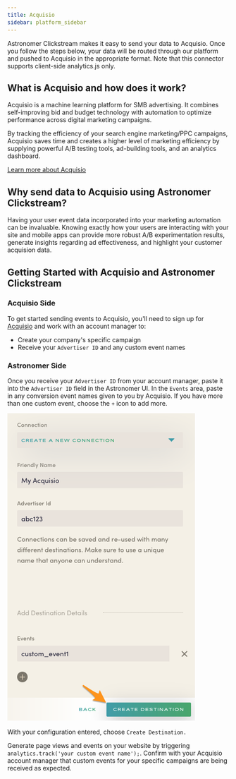 ```yaml
---
title: Acquisio
sidebar: platform_sidebar
---
```

Astronomer Clickstream makes it easy to send your data to Acquisio. Once you follow the steps below, your data will be routed through our platform and pushed to Acquisio in the appropriate format. Note that this connector supports client-side analytics.js only.

## What is Acquisio and how does it work?

Acquisio is a machine learning platform for SMB advertising. It combines self-improving bid and budget technology with automation to optimize performance across digital marketing campaigns. 

By tracking the efficiency of your search engine marketing/PPC campaigns, Acquisio saves time and creates a higher level of marketing efficiency by supplying powerful A/B testing tools, ad-building tools, and an analytics dashboard.

[Learn more about Acquisio](https://www.acquisio.com/)

## Why send data to Acquisio using Astronomer Clickstream?

Having your user event data incorporated into your marketing automation can be invaluable. Knowing exactly how your users are interacting with your site and mobile apps can provide more robust A/B experimentation results, generate insights regarding ad effectiveness, and highlight your customer acquision data.

## Getting Started with Acquisio and Astronomer Clickstream

### Acquisio Side

To get started sending events to Acquisio, you'll need to sign up for [Acquisio](http://www.acquisio.com/) and work with an account manager to:

* Create your company's specific campaign
* Receive your `Advertiser ID` and any custom event names

### Astronomer Side

Once you receive your `Advertiser ID` from your account manager, paste it into the `Advertiser ID` field in the Astronomer UI.  In the `Events` area, paste in any conversion event names given to you by Acquisio.  If you have more than one custom event, choose the `+` icon to add more.

![acquisio1](../../../images/acquisio1.png)

With your configuration entered, choose `Create Destination.`

Generate page views and events on your website by triggering `analytics.track('your custom event name');`.  Confirm with your Acquisio account manager that custom events for your specific campaigns are being received as expected.
